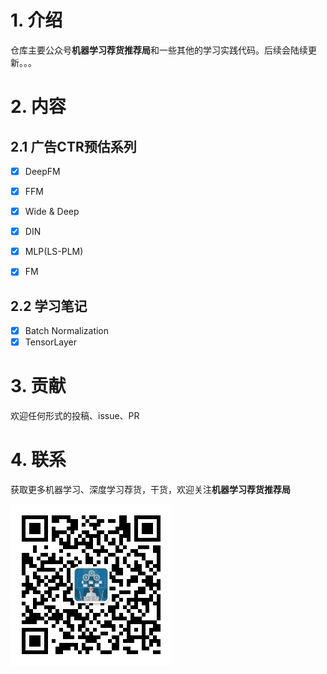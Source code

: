 # 1. 介绍
仓库主要公众号**机器学习荐货推荐局**和一些其他的学习实践代码。后续会陆续更新。。。

# 2. 内容
## 2.1 广告CTR预估系列
- [x] DeepFM
- [x] FFM
- [x] Wide & Deep
- [x] DIN
- [x] MLP(LS-PLM)
- [x] FM


## 2.2 学习笔记
- [x] Batch Normalization
- [x] TensorLayer

# 3. 贡献
欢迎任何形式的投稿、issue、PR

# 4. 联系
获取更多机器学习、深度学习荐货，干货，欢迎关注**机器学习荐货推荐局**


![机器学习荐货推荐局](./Pictures/公众号.jpg)


